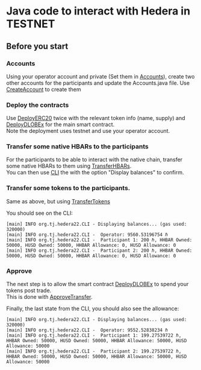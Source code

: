 # Java code to interact with Hedera in TESTNET

## Before you start

### Accounts
Using your operator account and private (Set them in [Accounts](./src/main/java/org/tj/hedera22/Accounts.java)), create two other accounts
for the participants and update the Accounts.java file.
Use [CreateAccount](./src/main/java/org/tj/hedera22/CreateAccount.java) to create them

### Deploy the contracts
Use [DeployERC20](./src/main/java/org/tj/hedera22/DeployERC20.java) twice with the relevant token info (name, supply) and
[DeployDLOBEx](./src/main/java/org/tj/hedera22/DeployDLOBEx.java) for the main smart contract.  
Note the deployment uses testnet and use your operator account.

### Transfer some native HBARs to the participants
For the participants to be able to interact with the native chain, transfer some native HBARs to them using
[TransferHBARs](./src/main/java/org/tj/hedera22/TransferHBARs.java).  
You can then use [CLI](./src/main/java/org/tj/hedera22/CLI.java) the with the option "Display balances" to confirm.

### Transfer some tokens to the participants.
Same as above, but using [TransferTokens](./src/main/java/org/tj/hedera22/TransferTokens.java)

You should see on the CLI:

```text
[main] INFO org.tj.hedera22.CLI - Displaying balances... (gas used: 320000)
[main] INFO org.tj.hedera22.CLI -  Operator: 9560.53196754 ℏ
[main] INFO org.tj.hedera22.CLI -  Participant 1: 200 ℏ, HHBAR Owned: 50000, HUSD Owned: 50000, HHBAR Allowance: 0, HUSD Allowance: 0
[main] INFO org.tj.hedera22.CLI -  Participant 2: 200 ℏ, HHBAR Owned: 50000, HUSD Owned: 50000, HHBAR Allowance: 0, HUSD Allowance: 0
```

### Approve
The next step is to allow the smart contract [DeployDLOBEx](./src/main/java/org/tj/hedera22/DeployDLOBEx.java) to spend your tokens post trade.  
This is done with [ApproveTransfer](./src/main/java/org/tj/hedera22/ApproveTransfer.java).

Finally, the last state from the CLI, you should also see the allowance:

```text
[main] INFO org.tj.hedera22.CLI - Displaying balances... (gas used: 320000)
[main] INFO org.tj.hedera22.CLI -  Operator: 9552.52838234 ℏ
[main] INFO org.tj.hedera22.CLI -  Participant 1: 199.27539722 ℏ, HHBAR Owned: 50000, HUSD Owned: 50000, HHBAR Allowance: 50000, HUSD Allowance: 50000
[main] INFO org.tj.hedera22.CLI -  Participant 2: 199.27539722 ℏ, HHBAR Owned: 50000, HUSD Owned: 50000, HHBAR Allowance: 50000, HUSD Allowance: 50000
```